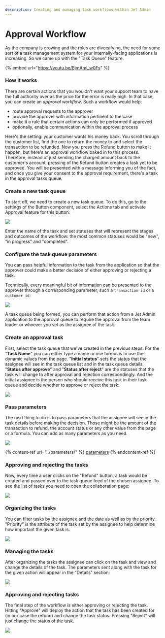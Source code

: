 ```yaml
---
description: Creating and managing task workflows within Jet Admin
---
```


# Approval Workflow

As the company is growing and the roles are diversifying, the need for some sort of a task management system for your internally-facing applications is increasing. So we came up with the "Task Queue" feature.

{% embed url="https://youtu.be/BjmAml_w0Fs" %}

### How it works

There are certain actions that you wouldn't want your support team to have the full authority over as the price for the error is really high. In that case, you can create an _approval workflow_.  Such a workflow would help:

* route approval requests to the approver
* provide the approver with information pertinent to the case
* make it a rule that certain actions can only be performed if approved
* optionally, enable communication within the approval process&#x20;

Here's the setting: your customer wants his money back. You scroll through the customer list, find the one to return the money to and select the transaction to be refunded. Now you press the Refund button to make it happen, but here's an approval workflow baked in to this process. Therefore, instead of just sending the charged amount back to the customer's account, pressing of the Refund button creates a task yet to be approved. You will be presented with a message informing you of the fact, and once you give your consent to the approval requirement, there's a task in the approval tasks queue.

### Create a new task queue

To start off, we need to create a new task queue. To do this, go to the settings of the Button component, select the Actions tab and activate Approval feature for this button:

![](../../.gitbook/assets/testgif60.gif)

Enter the name of the task and set statuses that will represent the stages and outcomes of the workflow: the most common statuses would be "new", "in progress" and "completed".&#x20;

### Configure the task queue parameters

You can pass helpful information to the task from the application so that the approver could make a better decision of either approving or rejecting a task.

Technically, every meaningful bit of information can be presented to the approver through a corresponding parameter, such a `transaction id` or a `customer id`:

![](<../../.gitbook/assets/image (845).png>)

A task queue being formed, you can perform that action from a Jet Admin application to the approval queue to require the approval from the team leader or whoever you set as the assignee of the task.

### Create an approval task

First, select the task queue that we've created in the previous steps. For the "**Task Name**" you can either type a name or use formulas to use the dynamic values from the page. "**Initial status**" sets the status that the assignee will see in the task queue list and in the task queue details. "**Status after approve**" and "**Status after reject**" are the statuses that the task will change to after approval and rejection correspondingly. And the initial assignee is the person who should receive this task in their task queue and decide whether to approve or reject the task:

![](../../.gitbook/assets/testgif61.gif)

### Pass parameters

The next thing to do is to pass parameters that the assignee will see in the task details before making the decision. Those might be the amount of the transaction to refund, the account status or any other value from the page or a formula. You can add as many parameters as you need.

![](<../../.gitbook/assets/image (846).png>)

{% content-ref url="../parameters/" %}
[parameters](../parameters/)
{% endcontent-ref %}

### Approving and rejecting the tasks

Now, every time a user clicks on the "Refund" button, a task would be created and passed over to the task queue feed of the chosen assignee. To see the list of tasks you need to open the collaboration page:

![](../../.gitbook/assets/Безымянный.png)

### Organizing the tasks

You can filter tasks by the assignee and the date as well as by the priority. "Priority" is the attribute of the task set by the assignee to help determine how important the given task is.

![](../../.gitbook/assets/GIF157.gif)

### Managing the tasks

After organizing the tasks the assignee can click on the task and view and change the details of the task. The parameters sent along with the task for the given action will appear in the "Details" section:

![](../../.gitbook/assets/GIF159.gif)

### Approving and rejecting tasks

The final step of the workflow is either approving or rejecting the task. Hitting "Approve" will deploy the action that the task has been created for (in our case the refund) and change the task status. Pressing "Reject" will just change the status of the task.&#x20;

![](../../.gitbook/assets/GIF158.gif)

